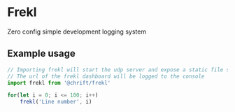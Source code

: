 # Frekl

Zero config simple development logging system

## Example usage

```javascript
// Importing frekl will start the udp server and expose a static file server for the frekl dashboard
// The url of the frekl dashboard will be logged to the console
import frekl from '@chrift/frekl'

for(let i = 0; i <= 100; i++)
    frekl('Line number', i)
```
